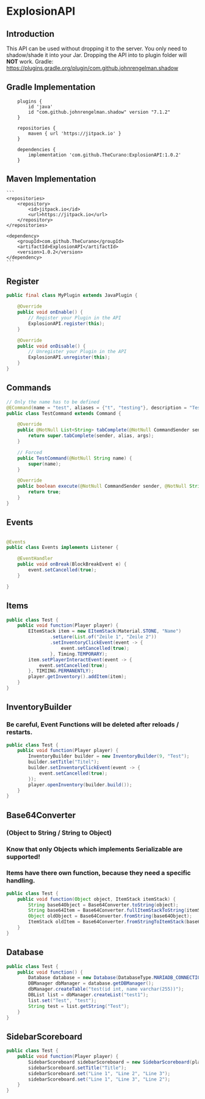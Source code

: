 # ExplosionAPI

## Introduction

This API can be used without dropping it to the server. You only need to shadow/shade it into your Jar.
Dropping the API into to plugin folder will **NOT** work.
Gradle: https://plugins.gradle.org/plugin/com.github.johnrengelman.shadow

## Gradle Implementation

```
    plugins {
        id 'java'
        id "com.github.johnrengelman.shadow" version "7.1.2"
    }

	repositories {
	    maven { url 'https://jitpack.io' }
	}
		
	dependencies {
	    implementation 'com.github.TheCurano:ExplosionAPI:1.0.2'
	}
```

## Maven Implementation

    ```
	<repositories>
		<repository>
		    <id>jitpack.io</id>
		    <url>https://jitpack.io</url>
		</repository>
	</repositories>

	<dependency>
	    <groupId>com.github.TheCurano</groupId>
	    <artifactId>ExplosionAPI</artifactId>
	    <version>1.0.2</version>
	</dependency>
    ```

## Register

```Java
public final class MyPlugin extends JavaPlugin {

    @Override
    public void onEnable() {
        // Register your Plugin in the API
        ExplosionAPI.register(this);
    }

    @Override
    public void onDisable() {
        // Unregister your Plugin in the API
        ExplosionAPI.unregister(this);
    }
}
```

## Commands

```Java
// Only the name has to be defined
@ECommand(name = "test", aliases = {"t", "testing"}, description = "Test command", permission = "test.command", permissionMessage = "Permission Message", usage = "/test")
public class TestCommand extends Command {

    @Override
    public @NotNull List<String> tabComplete(@NotNull CommandSender sender, @NotNull String alias, @NotNull String[] args) throws IllegalArgumentException {
        return super.tabComplete(sender, alias, args);
    }

    // Forced
    public TestCommand(@NotNull String name) {
        super(name);
    }

    @Override
    public boolean execute(@NotNull CommandSender sender, @NotNull String commandLabel, @NotNull String[] args) {
        return true;
    }
}

```

## Events

```Java

@Events
public class Events implements Listener {

    @EventHandler
    public void onBreak(BlockBreakEvent e) {
        event.setCancelled(true);
    }

}
```

## Items

```Java
public class Test {
    public void function(Player player) {
        EItemStack item = new EItemStack(Material.STONE, "Name")
                .setLore(List.of("Zeile 1", "Zeile 2"))
                .setInventoryClickEvent(event -> {
                    event.setCancelled(true);
                }, Timing.TEMPORARY);
        item.setPlayerInteractEvent(event -> {
            event.setCancelled(true);
        }, TIMIING.PERMANENTLY);
        player.getInventory().addItem(item);
    }
}
```

## InventoryBuilder
### Be careful, Event Functions will be deleted after reloads / restarts.
```Java
public class Test {
    public void function(Player player) {
        InventoryBuilder builder = new InventoryBuilder(9, "Test");
        builder.setTitle("Titel");
        builder.setInventoryClickEvent(event -> {
            event.setCancelled(true);
        });
        player.openInventory(builder.build());
    }
}
```

## Base64Converter

### (Object to String / String to Object)

### Know that only Objects which implements Serializable are supported!

### Items have there own function, because they need a specific handling.

```Java
public class Test {
    public void function(Object object, ItemStack itemStack) {
        String base64Object = Base64Converter.toString(object);
        String base64Item = Base64Converter.fullItemStackToString(itemStack);
        Object oldObject = Base64Converter.fromString(base64Object);
        ItemStack oldItem = Base64Converter.fromStringToItemStack(base64Item);
    }
}
```

## Database

```Java
public class Test {
    public void function() {
        Database database = new Database(DatabaseType.MARIADB_CONNECTION, "IP", 3306, "database_name", "username", "P@ssw0rd");
        DBManager dbManager = database.getDBManager();
        dbManager.createTable("test(id int, name varchar(255))");
        DBList list = dbManager.createList("test1");
        list.set("Test", "test");
        String test = list.getString("Test");
    }
}
```

## SidebarScoreboard

```Java
public class Test {
    public void function(Player player) {
        SidebarScoreboard sidebarScoreboard = new SidebarScoreboard(player);
        sidebarScoreboard.setTitle("Title");
        sidebarScoreboard.set("Line 1", "Line 2", "Line 3");
        sidebarScoreboard.set("Line 1", "Line 3", "Line 2");
    }
}
```
